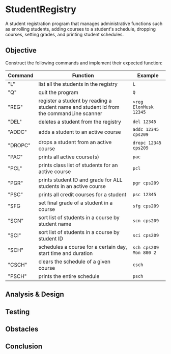 # StudentRegistry
A student registration program that manages administrative functions such as enrolling students, adding courses to a student's schedule, dropping courses, setting grades, and printing student schedules.

## Objective
Construct the following commands and implement their expected function:

Command | Function | Example 
--- | --- | --- 
"L" | list all the students in the registry | `L` 
"Q" | quit the program | `Q` | 
"REG" | register a student by reading a student name and student id from the commandLine scanner | `>reg ElonMusk 12345` |
"DEL" | deletes a student from the registry | `del 12345` | 
"ADDC" | adds a student to an active course | `addc 12345 cps209` | 
"DROPC" | drops a student from an active course | `dropc 12345 cps209` |
"PAC" | prints all active course(s) | `pac` | 
"PCL" | prints class list of students for an active course | `pcl` |
"PGR" | prints student ID and grade for ALL students in an active course | `pgr cps209`
"PSC" | prints all credit courses for a student | `psc 12345`
"SFG | set final grade of a student in a course | `sfg cps209` |
"SCN" | sort list of students in a course by student name | `scn cps209` |
"SCI" | sort list of students in a course by student ID | `sci cps209` |
"SCH" | schedules a course for a certain day, start time and duration | `sch cps209 Mon 800 2`
"CSCH" | clears the schedule of a given course | `csch ` |
"PSCH" | prints the entire schedule |`psch`|


## Analysis & Design

## Testing

## Obstacles

## Conclusion
